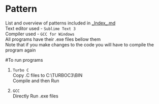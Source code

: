 # Pattern  
List and overview of patterns included in [\_Index\_.md](https://github.com/DeathBringer269/Pattern/blob/master/_Index_.md)   
Text editor used - `Sublime Text 3`   
Compiler used - `GCC for Windows`  
All programs have their .exe files bellow them   
Note that if you make changes to the code you will have to compile the program again     
  

#To run programs  

1. `Turbo C`  
Copy .C files to C:\TURBOC3\BIN  
Compile and then Run  



2. `GCC`   
Directly Run .exe files  

